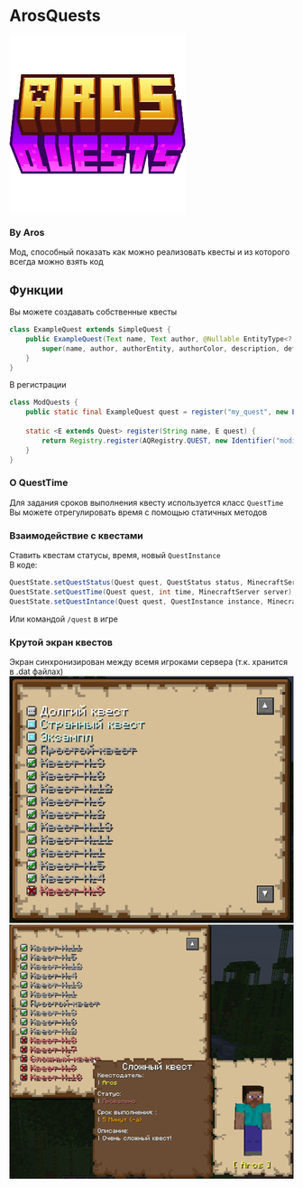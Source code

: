 # ArosQuests
![](src/main/resources/assets/arosquests/icon.png)
### By Aros
Мод, способный показать как можно реализовать квесты и из которого всегда можно взять код

## Функции
Вы можете создавать собственные квесты
```java
class ExampleQuest extends SimpleQuest {
    public ExampleQuest(Text name, Text author, @Nullable EntityType<? extends LivingEntity> authorEntity, Integer authorColor, Text description, QuestTime defaultTime) {
        super(name, author, authorEntity, authorColor, description, defaultTime);
    }
}
```
В регистрации
```java
class ModQuests {
    public static final ExampleQuest quest = register("my_quest", new ExampleQuest(...));
    
    static <E extends Quest> register(String name, E quest) {
        return Registry.register(AQRegistry.QUEST, new Identifier("modid", name), quest);
    }
}
```
### О QuestTime
Для задания сроков выполнения квесту используется класс `QuestTime`\
Вы можете отрегулировать время с помощью статичных методов

### Взаимодействие с квестами
Ставить квестам статусы, время, новый `QuestInstance`\
В коде:
```java
QuestState.setQuestStatus(Quest quest, QuestStatus status, MinecraftServer server);
QuestState.setQuestTime(Quest quest, int time, MinecraftServer server);
QuestState.setQuestIntance(Quest quest, QuestInstance instance, MinecraftServer server);
```
Или командой `/quest` в игре

### Крутой экран квестов
Экран синхронизирован между всемя игроками сервера (т.к. хранится в .dat файлах)
![](imgs/img.png)
![](imgs/img2.png)